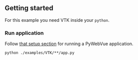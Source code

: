 ## Getting started

For this example you need VTK inside your `python`.

### Run application

Follow [that setup section](https://github.com/kitware/py-web-vue#install-python-package-in-venv) for running a PyWebVue application.

```
python ./examples/VTK/**/app.py
```